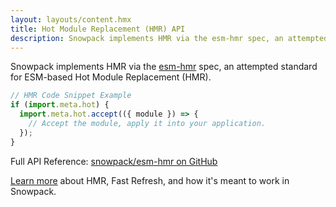 ```yaml
---
layout: layouts/content.hmx
title: Hot Module Replacement (HMR) API
description: Snowpack implements HMR via the esm-hmr spec, an attempted standard for ESM-based Hot Module Replacement (HMR).
---
```


Snowpack implements HMR via the [esm-hmr](https://github.com/pikapkg/esm-hmr) spec, an attempted standard for ESM-based Hot Module Replacement (HMR).

```js
// HMR Code Snippet Example
if (import.meta.hot) {
  import.meta.hot.accept(({ module }) => {
    // Accept the module, apply it into your application.
  });
}
```

Full API Reference: [snowpack/esm-hmr on GitHub](https://github.com/snowpackjs/esm-hmr)

[Learn more](/concepts/hot-module-replacement) about HMR, Fast Refresh, and how it's meant to work in Snowpack.
